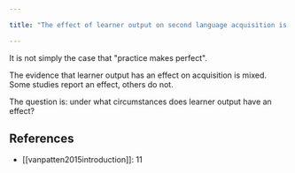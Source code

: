 ```yaml
---

title: "The effect of learner output on second language acquisition is limited"

---
```


It is not simply the case that "practice makes perfect".

The evidence that learner output has an effect on acquisition is mixed. Some studies report an effect, others do not.

The question is: under what circumstances does learner output have an effect?

## References

- [[vanpatten2015introduction]]: 11
